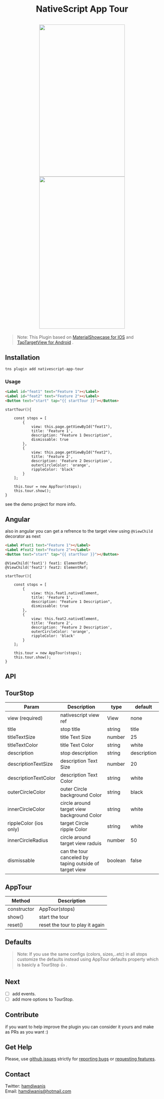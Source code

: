 <h1 align="center">
     NativeScript App Tour<br/><br/>
<img src="https://raw.githubusercontent.com/KeepSafe/TapTargetView/master/.github/video.gif" width="280" height="498" />
<img src="https://github.com/aromajoin/material-showcase-ios/blob/master/art/material-showcase.gif" width="280" height="498" />
</h1>

> Note: This Plugin based on [MaterialShowcase for IOS](https://github.com/hamdiwanis/material-showcase-ios) and [TapTargetView for Android](https://github.com/KeepSafe/TapTargetView) .

## Installation
```bash
tns plugin add nativescript-app-tour
```

### Usage
```html
<Label id="feat1" text="Feature 1"></Label>
<Label id="feat2" text="Feature 2"></Label>
<Button text="start" tap="{{ startTour }}"></Button>
```

```
startTour(){

    const stops = [
        {
            view: this.page.getViewById("feat1"),
            title: 'Feature 1',
            description: "Feature 1 Description",
            dismissable: true
        },
        {
            view: this.page.getViewById("feat2"),
            title: 'Feature 2',
            description: 'Feature 2 Description',
            outerCircleColor: 'orange',
            rippleColor: 'black'
        }
    ];

    this.tour = new AppTour(stops);
    this.tour.show();
}
```

see the demo project for more info.

## Angular
also in angular you can get a refrence to the target view using ```@ViewChild``` decorator as next
```html
<Label #feat1 text="Feature 1"></Label>
<Label #feat2 text="Feature 2"></Label>
<Button text="start" tap="{{ startTour }}"></Button>
```

```
@ViewChild('feat1') feat1: ElementRef;
@ViewChild('feat2') feat2: ElementRef;

startTour(){

    const stops = [
        {
            view: this.feat1.nativeElement,
            title: 'Feature 1',
            description: "Feature 1 Description",
            dismissable: true
        },
        {
            view: this.feat2.nativeElement,
            title: 'Feature 2',
            description: 'Feature 2 Description',
            outerCircleColor: 'orange',
            rippleColor: 'black'
        }
    ];

    this.tour = new AppTour(stops);
    this.tour.show();
}
```

## API

## TourStop
|Param| Description | type | default |
|---|---|---|---|
| view (required) | nativescript view ref | View | none |
| title | stop title | string | title |
| titleTextSize| title Text Size | number| 25|
| titleTextColor| title Text Color| string| white|
| description| stop description | string| description|
| descriptionTextSize| description Text Size| number| 20|
| descriptionTextColor| description Text Color| string| white|
| outerCircleColor| outer Circle background Color | string| black|
| innerCircleColor| circle around target view background Color | string| white|
| rippleColor (ios only)| target Circle ripple Color| string| white|
| innerCircleRadius|circle around target view raduis| number| 50|
| dismissable| can the tour canceled by taping outside of target view | boolean| false|

## AppTour
|Method| Description |
|---|---|
|constructor | AppTour(stops) |
|show() | start the tour|
|reset()| reset the tour to play it again|

## Defaults
> Note: If you use the same configs (colors, sizes,..etc) in all stops customize the defaults instead using AppTour defaults property which is basicly a TourStop :+1: .

## Next
- [ ] add events.
- [ ] add more options to TourStop.

## Contribute
if you want to help improve the plugin you can consider it yours and make as PRs as you want :)

## Get Help
Please, use [github issues](https://github.com/hamdiwanis/nativescript-app-tour/issues) strictly for [reporting bugs](CONTRIBUTING.md#reporting-bugs) or [requesting features](CONTRIBUTING.md#requesting-new-features).

## Contact
Twitter: [hamdiwanis](https://twitter.com/hamdiwanis)  \
Email: hamdiwanis@hotmail.com
